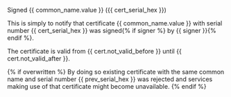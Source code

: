 Signed {{ common_name.value }} ({{ cert_serial_hex }})

This is simply to notify that certificate {{ common_name.value }}
with serial number {{ cert_serial_hex }}
was signed{% if signer %} by {{ signer }}{% endif %}.

The certificate is valid from {{ cert.not_valid_before }} until
{{ cert.not_valid_after }}.

{% if overwritten %}
By doing so existing certificate with the same common name
and serial number {{ prev_serial_hex }} was rejected
and services making use of that certificate might become unavailable.
{% endif %}
